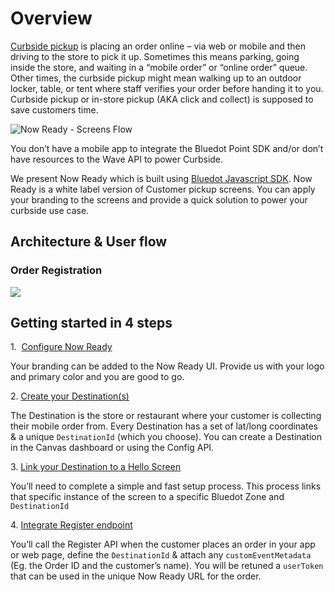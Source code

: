 Overview
=========

[Curbside pickup](https://bluedot.io/solutions/curbside-pickup/) is placing an order online – via web or mobile and then driving to the store to pick it up. Sometimes this means parking, going inside the store, and waiting in a “mobile order” or “online order” queue. Other times, the curbside pickup might mean walking up to an outdoor locker, table, or tent where staff verifies your order before handing it to you. Curbside pickup or in-store pickup (AKA click and collect) is supposed to save customers time.

![Now Ready - Screens Flow](https://docs.bluedot.io/wp-content/uploads/2022/05/Now-Ready-Screens-Flow-1024x768.png)

You don’t have a mobile app to integrate the Bluedot Point SDK and/or don’t have resources to the Wave API to power Curbside.

We present Now Ready which is built using [Bluedot Javascript SDK](https://docs.bluedot.io/web-sdk/). Now Ready is a white label version of Customer pickup screens. You can apply your branding to the screens and provide a quick solution to power your curbside use case.

Architecture & User flow
------------------------

### Order Registration

![](https://docs.bluedot.io/wp-content/uploads/2021/08/Now-Ready-Order-Registration-1024x315.png)

Getting started in 4 steps
--------------------------

1.  [Configure Now Ready](https://docs.bluedot.io/now-ready/configure-now-ready/)

Your branding can be added to the Now Ready UI. Provide us with your logo and primary color and you are good to go.

2\. [Create your Destination(s)](https://docs.bluedot.io/tempo/create-your-destinations/)

The Destination is the store or restaurant where your customer is collecting their mobile order from. Every Destination has a set of lat/long coordinates & a unique `DestinationId` (which you choose). You can create a Destination in the Canvas dashboard or using the Config API.

3\. [Link your Destination to a Hello Screen](https://docs.bluedot.io/hello-screens/#link)

You’ll need to complete a simple and fast setup process. This process links that specific instance of the screen to a specific Bluedot Zone and `DestinationId`

4\. [Integrate Register endpoint](https://docs.bluedot.io/now-ready/integrate-register-endpoint/)

You’ll call the Register API when the customer places an order in your app or web page, define the `DestinationId` & attach any `customEventMetadata` (Eg. the Order ID and the customer’s name). You will be retuned a `userToken` that can be used in the unique Now Ready URL for the order.